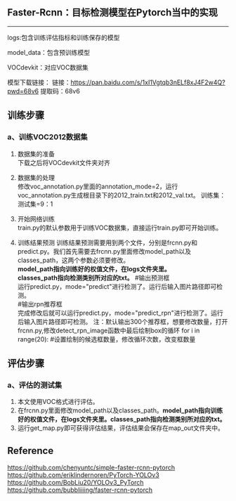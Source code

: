 ## Faster-Rcnn：目标检测模型在Pytorch当中的实现
---
logs:包含训练评估指标和训练保存的模型

model_data：包含预训练模型

VOCdevkit：对应VOC数据集

模型下载链接：
链接：https://pan.baidu.com/s/1xI1Vgtqb3nELf8xJ4F2w4Q?pwd=68v6 
提取码：68v6


## 训练步骤
### a、训练VOC2012数据集
1. 数据集的准备   
下载之后将VOCdevkit文件夹对齐

2. 数据集的处理   
修改voc_annotation.py里面的annotation_mode=2，运行voc_annotation.py生成根目录下的2012_train.txt和2012_val.txt。 
训练集：测试集=9：1

3. 开始网络训练   
train.py的默认参数用于训练VOC数据集，直接运行train.py即可开始训练。   

4. 训练结果预测
训练结果预测需要用到两个文件，分别是frcnn.py和predict.py。我们首先需要去frcnn.py里面修改model_path以及classes_path，这两个参数必须要修改。   
**model_path指向训练好的权值文件，在logs文件夹里。   
classes_path指向检测类别所对应的txt。** 
#输出预测框   
运行predict.py，mode="predict"进行检测了。运行后输入图片路径即可检测。  
#输出rpn推荐框    
完成修改后就可以运行predict.py，mode="predict_rpn"进行检测了。运行后输入图片路径即可检测。 
注：默认输出300个推荐框，想要修改数量，打开frcnn.py,修改detect_rpn_image函数中最后绘制box的循环
for i in range(20): #设置绘制的候选框数量，修改循环次数，改变框数量




## 评估步骤 
### a、评估的测试集
1. 本文使用VOC格式进行评估。
2. 在frcnn.py里面修改model_path以及classes_path。**model_path指向训练好的权值文件，在logs文件夹里。classes_path指向检测类别所对应的txt。**  
3. 运行get_map.py即可获得评估结果，评估结果会保存在map_out文件夹中。



## Reference
https://github.com/chenyuntc/simple-faster-rcnn-pytorch  
https://github.com/eriklindernoren/PyTorch-YOLOv3  
https://github.com/BobLiu20/YOLOv3_PyTorch
https://github.com/bubbliiiing/faster-rcnn-pytorch
